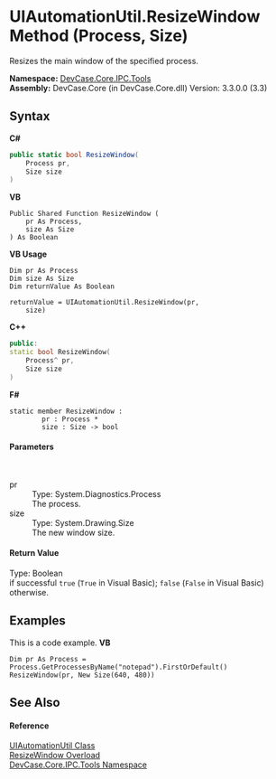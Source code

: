 # UIAutomationUtil.ResizeWindow Method (Process, Size)
 

Resizes the main window of the specified process.

**Namespace:**&nbsp;<a href="N_DevCase_Core_IPC_Tools">DevCase.Core.IPC.Tools</a><br />**Assembly:**&nbsp;DevCase.Core (in DevCase.Core.dll) Version: 3.3.0.0 (3.3)

## Syntax

**C#**<br />
``` C#
public static bool ResizeWindow(
	Process pr,
	Size size
)
```

**VB**<br />
``` VB
Public Shared Function ResizeWindow ( 
	pr As Process,
	size As Size
) As Boolean
```

**VB Usage**<br />
``` VB Usage
Dim pr As Process
Dim size As Size
Dim returnValue As Boolean

returnValue = UIAutomationUtil.ResizeWindow(pr, 
	size)
```

**C++**<br />
``` C++
public:
static bool ResizeWindow(
	Process^ pr, 
	Size size
)
```

**F#**<br />
``` F#
static member ResizeWindow : 
        pr : Process * 
        size : Size -> bool 

```


#### Parameters
&nbsp;<dl><dt>pr</dt><dd>Type: System.Diagnostics.Process<br />The process.</dd><dt>size</dt><dd>Type: System.Drawing.Size<br />The new window size.</dd></dl>

#### Return Value
Type: Boolean<br />if successful `true` (`True` in Visual Basic); `false` (`False` in Visual Basic) otherwise.

## Examples
This is a code example. 
**VB**<br />
``` VB
Dim pr As Process = Process.GetProcessesByName("notepad").FirstOrDefault()
ResizeWindow(pr, New Size(640, 480))
```


## See Also


#### Reference
<a href="T_DevCase_Core_IPC_Tools_UIAutomationUtil">UIAutomationUtil Class</a><br /><a href="Overload_DevCase_Core_IPC_Tools_UIAutomationUtil_ResizeWindow">ResizeWindow Overload</a><br /><a href="N_DevCase_Core_IPC_Tools">DevCase.Core.IPC.Tools Namespace</a><br />